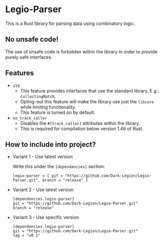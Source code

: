 # Legio-Parser
This is a Rust library for parsing data using combinatory logic.

## No unsafe code!
The use of unsafe code is forbidden within the library in order to provide purely safe interfaces.

## Features
* `std`
    * This feature provides interfaces that use the standard library. E.g.: `CollectingMatch`.
	* Opting-out this feature will make the library use just the `libcore` while limiting functionality.
    * This feature is turned on by default.
* `no_track_caller`
    * Disables the `#[track_caller]` attributes within the library.
    * This is required for compilation below version 1.46 of Rust.

## How to include into project?
* Variant 1 - Use latest version
    
    Write this under the `[dependancies]` section:
    ```
    legio-parser = { git = "https://github.com/Dark-Legion/Legio-Parser.git", branch = "release" }
    ```
* Variant 2 - Use latest version
    ```
    [dependencies.legio-parser]
    git = "https://github.com/Dark-Legion/Legio-Parser.git"
    branch = "release"
    ```
* Variant 3 - Use specific version
    ```
    [dependencies.legio-parser]
    git = "https://github.com/Dark-Legion/Legio-Parser.git"
    tag = "v0.1"
    ```

